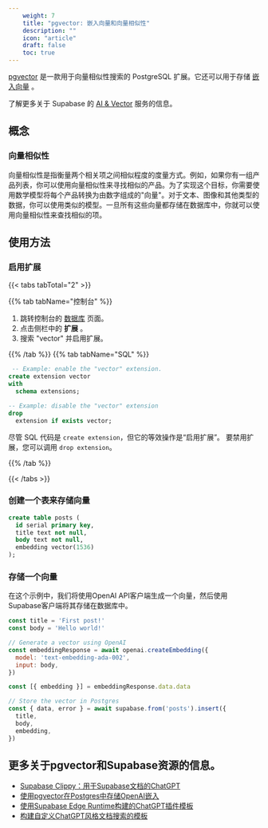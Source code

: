 ```yaml
---
    weight: 7
    title: "pgvector: 嵌入向量和向量相似性"
    description: ""
    icon: "article"
    draft: false
    toc: true
---
```



[pgvector](https://github.com/pgvector/pgvector/) 是一款用于向量相似性搜索的 PostgreSQL 扩展。它还可以用于存储 [嵌入向量](https://supabase.com/blog/openai-embeddings-postgres-vector) 。

了解更多关于 Supabase 的 [AI & Vector](/docs/app/ai/ai) 服务的信息。


## 概念

### 向量相似性

向量相似性是指衡量两个相关项之间相似程度的度量方式。例如，如果你有一组产品列表，你可以使用向量相似性来寻找相似的产品。为了实现这个目标，你需要使用数学模型将每个产品转换为由数字组成的"向量"。对于文本、图像和其他类型的数据，你可以使用类似的模型。一旦所有这些向量都存储在数据库中，你就可以使用向量相似性来查找相似的项。




## 使用方法

### 启用扩展

{{< tabs tabTotal="2" >}}


{{% tab tabName="控制台" %}}



1. 跳转控制台的 [数据库](https://supabase.com/dashboard/project/_/database/tables) 页面。
2. 点击侧栏中的 **扩展** 。
3. 搜索 "vector" 并启用扩展。



{{% /tab %}}
{{% tab tabName="SQL" %}}



```sql
 -- Example: enable the "vector" extension.
create extension vector
with
  schema extensions;

-- Example: disable the "vector" extension
drop
  extension if exists vector;
```

尽管 SQL 代码是 `create extension`，但它的等效操作是“启用扩展”。
要禁用扩展，您可以调用 `drop extension`。



{{% /tab %}}

{{< /tabs >}}


### 创建一个表来存储向量

```sql
create table posts (
  id serial primary key,
  title text not null,
  body text not null,
  embedding vector(1536)
);
```

### 存储一个向量
在这个示例中，我们将使用OpenAI API客户端生成一个向量，然后使用Supabase客户端将其存储在数据库中。

```js
const title = 'First post!'
const body = 'Hello world!'

// Generate a vector using OpenAI
const embeddingResponse = await openai.createEmbedding({
  model: 'text-embedding-ada-002',
  input: body,
})

const [{ embedding }] = embeddingResponse.data.data

// Store the vector in Postgres
const { data, error } = await supabase.from('posts').insert({
  title,
  body,
  embedding,
})
```

## 更多关于pgvector和Supabase资源的信息。

- [Supabase Clippy：用于Supabase文档的ChatGPT](https://supabase.com/blog/chatgpt-supabase-docs)
- [使用pgvector在Postgres中存储OpenAI嵌入](https://supabase.com/blog/openai-embeddings-postgres-vector)
- [使用Supabase Edge Runtime构建的ChatGPT插件模板](https://supabase.com/blog/building-chatgpt-plugins-template)
- [构建自定义ChatGPT风格文档搜索的模板](https://github.com/supabase-community/nextjs-openai-doc-search)



